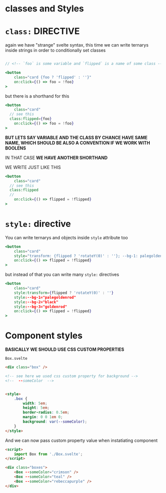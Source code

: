 # classes and Styles

# `class:` DIRECTIVE

again we have "strange" svelte syntax, this time we can write ternarys inside strings in order to conditionally set classes

```jsx

// <!-- `foo` is some variable and `flipped` is a name of some class -->

<button
	class="card {foo ? 'flipped' : ''}"
	on:click={() => foo = !foo}
>
```

but there is a shorthand for this

```jsx
<button
	class="card"
  // see this
  class:flipped={foo}
	on:click={() => foo = !foo}
>
```

**BUT LETS SAY VARIABLE AND THE CLASS BY CHANCE HAVE SAME NAME, WHICH SHOULD BE ALSO A CONVENTION IF WE WORK WITH BOOLENS**

IN THAT CASE **WE HAVE ANOTHER SHORTHAND**

WE WRITE JUST LIKE THIS

```jsx
<button
	class="card"
  // see this
  class:flipped
  // 
	on:click={() => flipped = !flipped}
>
```

# `style:` directive

You can write ternarys and objects inside `style` attribute too

```jsx
<button
	class="card"
	style="transform: {flipped ? 'rotateY(0)' : ''}; --bg-1: palegoldenrod; --bg-2: black; --bg-3: goldenrod"
	on:click={() => flipped = !flipped}
>
```

but instead of that you can write many `style:` directives

```jsx
<button
	class="card"
	style:transform={flipped ? 'rotateY(0)' : ''}
	style:--bg-1="palegoldenrod"
	style:--bg-2="black"
	style:--bg-3="goldenrod"
	on:click={() => flipped = !flipped}
>
```

# Component styles

**BASICALLY WE SHOULD USE CSS CUSTOM PROPERTIES**

`Box.svelte`

```html
<div class="box" />

<!-- see here we used css custom property for background -->
<!--  --someColor  -->


<style>
	.box {
		width: 5em;
		height: 5em;
		border-radius: 0.5em;
		margin: 0 0 1em 0;
		background: var(--someColor);
	}
</style>
```

And we can now pass custom property value when instatiating component

```html
<script>
	import Box from './Box.svelte';
</script>

<div class="boxes">
	<Box --someColor="crimson" />
	<Box --someColor="teal" />
	<Box --someColor="rebeccapurple" />
</div>
```

